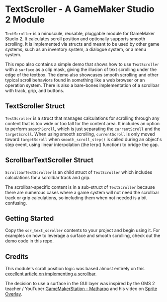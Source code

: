 # TextScroller - A GameMaker Studio 2 Module

`TextScroller` is a minuscule, reusable, pluggable module for GameMaker Studio 2. It calculates scroll position and optionally supports smooth scrolling. It is implemented via structs and meant to be used by other game systems, such as an inventory system, a dialogue system, or a menu system.

This repo also contains a simple demo that shows how to use `TextScroller` with a `surface` as a clip mask, giving the illusion of text scrolling under the edge of the textbox. The demo also showcases smooth scrolling and other typical scroll behaviors found in something like a web browser or an operation system. There is also a bare-bones implementation of a scrollbar with track, grip, and buttons.

## TextScroller Struct

`TextScroller` is a struct that manages calculations for scrolling through any content that is too wide or too tall for the content area. It includes an option to perform `smoothScroll`, which is just separating the `currentScroll` and the `targetScroll`. When using smooth scrolling, `currentScroll` is only moved toward `targetScroll` when `smooth_scroll_step()` is called during an object's step event, using linear interpolation (the lerp() function) to bridge the gap.

## ScrollbarTextScroller Struct

`ScrollbarTextScroller` is an child struct of `TextScroller` which includes calculations for a scrollbar track and grip.

The scrollbar-specific content is in a sub-struct of `TextScroller` because there are numerous cases where a game system will not need the scrollbar track or grip calculations, so including them when not needed is a bit confusing.

## Getting Started

Copy the `scr_text_scroller` contents to your project and begin using it. For examples on how to leverage a surface and smooth scrolling, check out the demo code in this repo.

## Credits

This module's scroll position logic was based almost entirely on this [excellent article on implementing a scrollbar](http://csdgn.org/article/scrollbar).

The decision to use a surface in the GUI layer was inspired by the GMS 2 teacher / YouTuber [GameMakerStation - Matharoo](https://www.youtube.com/channel/UCG9UNVaFpL0qCFUvIys1omg) and his video on [Sprite Overlay](https://www.youtube.com/watch?v=ZrvKmDpVP6I&t=73s&ab_channel=GameMakerStation-Matharoo).